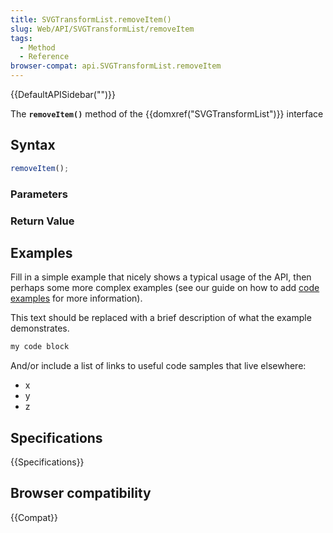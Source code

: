 ```yaml
---
title: SVGTransformList.removeItem()
slug: Web/API/SVGTransformList/removeItem
tags:
  - Method
  - Reference
browser-compat: api.SVGTransformList.removeItem
---
```

{{DefaultAPISidebar("")}}

The **`removeItem()`** method of the {{domxref("SVGTransformList")}} interface 

## Syntax

```js
removeItem();
```

### Parameters



### Return Value



## Examples

Fill in a simple example that nicely shows a typical usage of the API, then perhaps some more complex examples (see our guide on how to add [code examples](/en-US/docs/MDN/Contribute/Structures/Code_examples) for more information).

This text should be replaced with a brief description of what the example demonstrates.

```js
my code block
```

And/or include a list of links to useful code samples that live elsewhere:

*   x
*   y
*   z

## Specifications

{{Specifications}}

## Browser compatibility

{{Compat}}

